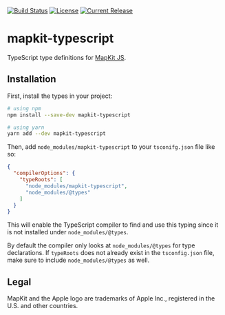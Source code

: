 [![Build Status](https://travis-ci.org/wsmd/mapkit-typescript.svg?branch=master)](https://travis-ci.org/wsmd/mapkit-typescript)
[![License](https://img.shields.io/github/license/wsmd/mapkit-typescript.svg)](https://github.com/wsmd/mapkit-typescript/blob/master/LICENSE)
[![Current Release](https://img.shields.io/npm/v/mapkit-typescript.svg)](https://www.npmjs.com/package/mapkit-typescript)

# mapkit-typescript

TypeScript type definitions for [MapKit JS](https://developer.apple.com/documentation/mapkitjs).

## Installation

First, install the types in your project:

```sh
# using npm
npm install --save-dev mapkit-typescript

# using yarn
yarn add --dev mapkit-typescript
```

Then, add `node_modules/mapkit-typescript` to your `tsconifg.json` file like so:

<!-- prettier-ignore -->
```json
{
  "compilerOptions": {
    "typeRoots": [
      "node_modules/mapkit-typescript",
      "node_modules/@types"
    ]
  }
}
```

This will enable the TypeScript compiler to find and use this typing since it is not installed under `node_modules/@types`.

By default the compiler only looks at `node_modules/@types` for type declarations. If `typeRoots` does not already exist in the `tsconfig.json` file, make sure to include `node_modules/@types` as well.

## Legal

MapKit and the Apple logo are trademarks of Apple Inc., registered in the U.S. and other countries.
